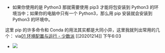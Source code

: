- 如果你使用的是 Python3 那就需要使用 pip3 才能将包安装到 Python3 的环境当中；如果你的电脑中只有一个 Python3，那么用 pip 安装就会安装到 Python3 的环境中。

这里 pip 的许多命令和 Conda 的用法其实都是大同小异，这里我就列出常用的几个：
via[01 环境配置与运行 - 少数派](https://sspai.com/post/61799)
[[20201214]] 下午6:03
- ![](https://firebasestorage.googleapis.com/v0/b/firescript-577a2.appspot.com/o/imgs%2Fapp%2Fxinyiheng%2FuYDY8BSvmS.png?alt=media&token=9624c90a-ef8c-4123-b393-bda04def5dad)
